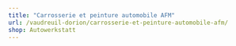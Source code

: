 ```yaml
---
title: "Carrosserie et peinture automobile AFM"
url: /vaudreuil-dorion/carrosserie-et-peinture-automobile-afm/
shop: Autowerkstatt
---
```

